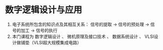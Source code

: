 # 数字逻辑设计与应用
1. 电子系统所包含的知识点及其相互关系： 信号的提取 -> 信号的预处理 -> 信号的加工 -> 信号的执行
2. 本门课程为 数字逻辑设计 、 微机原理及接口技术 、 数据系统设计 、 VLSI设计做铺垫（VLSI超大规模集成电路）